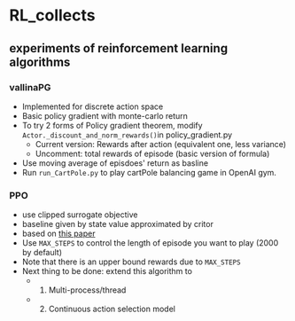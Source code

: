 # RL_collects
## experiments of reinforcement learning algorithms

### vallinaPG
- Implemented for discrete action space
- Basic policy gradient with monte-carlo return
- To try 2 forms of Policy gradient theorem, modify ```Actor._discount_and_norm_rewards()```in policy_gradient.py
  - Current version: Rewards after action (equivalent one, less variance)
  - Uncomment: total rewards of episode (basic version of formula)
- Use moving average of episdoes' return as basline 
- Run ```run_CartPole.py``` to play cartPole balancing game in OpenAI gym.

### PPO
- use clipped surrogate objective
- baseline given by state value approximated by critor
- based on [this paper](https://arxiv.org/abs/1707.06347) 
- Use ```MAX_STEPS``` to control the length of episode you want to play (2000 by default)
- Note that there is an upper bound rewards due to ```MAX_STEPS```
- Next thing to be done: extend this algorithm to
  - 1. Multi-process/thread
  - 2. Continuous action selection model
